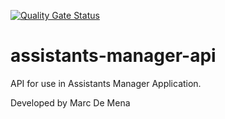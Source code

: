 [![Quality Gate Status](https://sonarcloud.io/api/project_badges/measure?project=mdemena_assistants-manager-api&metric=alert_status)](https://sonarcloud.io/dashboard?id=mdemena_assistants-manager-api)
# assistants-manager-api
API for use in Assistants Manager Application.

Developed by Marc De Mena